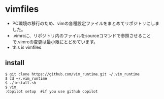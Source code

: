 # vimfiles
- PC環境の移行のため、vimの各種設定ファイルをまとめてリポジトリにしました。
- .vimrcに、リポジトリ内のファイルをsourceコマンドで参照させることで.vimrcの変更は最小限にとどめています。
- this is vimfiles
## install
```
$ git clone https://github.com/vim_runtime.git ~/.vim_runtime
$ cd ~/.vim_runtime
$ ./install.sh
$ vim
:Copilot setup  #if you use github copilot
```


